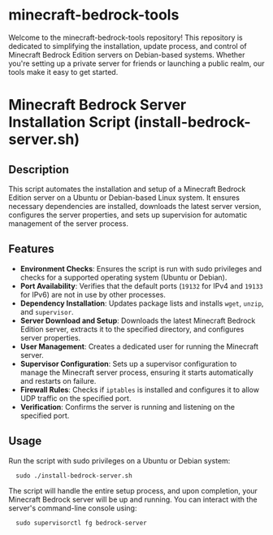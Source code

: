 # minecraft-bedrock-tools
Welcome to the minecraft-bedrock-tools repository!  This repository is dedicated to simplifying the installation, update process, and control of Minecraft Bedrock Edition servers on Debian-based systems. Whether you're setting up a private server for friends or launching a public realm, our tools make it easy to get started.

# Minecraft Bedrock Server Installation Script (install-bedrock-server.sh)

## Description

This script automates the installation and setup of a Minecraft Bedrock Edition server on a Ubuntu or Debian-based Linux system. It ensures necessary dependencies are installed, downloads the latest server version, configures the server properties, and sets up supervision for automatic management of the server process.

## Features

- **Environment Checks**: Ensures the script is run with sudo privileges and checks for a supported operating system (Ubuntu or Debian).
- **Port Availability**: Verifies that the default ports (`19132` for IPv4 and `19133` for IPv6) are not in use by other processes.
- **Dependency Installation**: Updates package lists and installs `wget`, `unzip`, and `supervisor`.
- **Server Download and Setup**: Downloads the latest Minecraft Bedrock Edition server, extracts it to the specified directory, and configures server properties.
- **User Management**: Creates a dedicated user for running the Minecraft server.
- **Supervisor Configuration**: Sets up a supervisor configuration to manage the Minecraft server process, ensuring it starts automatically and restarts on failure.
- **Firewall Rules**: Checks if `iptables` is installed and configures it to allow UDP traffic on the specified port.
- **Verification**: Confirms the server is running and listening on the specified port.


## Usage

Run the script with sudo privileges on a Ubuntu or Debian system:
```
  sudo ./install-bedrock-server.sh
```
The script will handle the entire setup process, and upon completion, your Minecraft Bedrock server will be up and running. You can interact with the server's command-line console using:
```
  sudo supervisorctl fg bedrock-server
```
